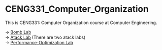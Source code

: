 # CENG331_Computer_Organization
This is CENG331: Computer Organization course at Computer Engineering.

-> <a href="bombLab">Bomb Lab</a><br/>
-> <a href="atack">Atack Lab</a> (There are two atack labs)<br/> 
-> <a href="perflab-handout">Performance-Optimization Lab</a>
